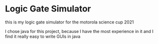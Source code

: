 # Logic Gate Simulator

this is my logic gate simulator for the motorola science cup 2021

I chose java for this project, because I have the most experience in it and I find it really easy to write GUIs in java
